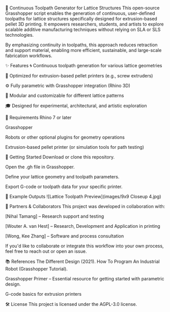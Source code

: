 🧵 Continuous Toolpath Generator for Lattice Structures
This open-source Grasshopper script enables the generation of continuous, user-defined toolpaths for lattice structures specifically designed for extrusion-based pellet 3D printing. It empowers researchers, students, and artists to explore scalable additive manufacturing techniques without relying on SLA or SLS technologies.

By emphasizing continuity in toolpaths, this approach reduces retraction and support material, enabling more efficient, sustainable, and large-scale fabrication workflows.

✨ Features
🌀 Continuous toolpath generation for various lattice geometries

🧱 Optimized for extrusion-based pellet printers (e.g., screw extruders)

⚙️ Fully parametric with Grasshopper integration (Rhino 3D)

🧩 Modular and customizable for different lattice patterns

🎓 Designed for experimental, architectural, and artistic exploration

🔧 Requirements
Rhino 7 or later

Grasshopper

Robots or other optional plugins for geometry operations

Extrusion-based pellet printer (or simulation tools for path testing)

🚀 Getting Started
Download or clone this repository.

Open the .gh file in Grasshopper.

Define your lattice geometry and toolpath parameters.

Export G-code or toolpath data for your specific printer.

📸 Example Outputs
![Lattice Toolpath Preview](images/9x9 Closeup 4.jpg)


🤝 Partners & Collaborators
This project was developed in collaboration with:

[Nihal Tamang] – Research support and testing

[Wouter A. van Hest] – Research, Development and Application in printing

[Wong, Kee Zhang] – Software and process consultation

If you'd like to collaborate or integrate this workflow into your own process, feel free to reach out or open an issue.

📚 References
The Different Design (2021). How To Program An Industrial Robot (Grasshopper Tutorial).

Grasshopper Primer – Essential resource for getting started with parametric design.

G-code basics for extrusion printers

🛠 License
This project is licensed under the AGPL-3.0 license.
